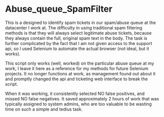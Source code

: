 # Abuse_queue_SpamFilter
 This is a designed to identify spam tickets in our spam/abuse queue 
 at the datacenter I work at.  The difficulty in using traditional
 spam filtering methods is that they will always select legitimate abuse tickets,
 because they always contain the full, original spam text in the body. 
 The task is further complicated by the fact that I am not given access to the support api, so I
 used Selenium to automate the actual browser (not ideal, but it works).

 This script only works (well, worked) on the particular abuse queue at my work, 
 I leave it here as a reference for my methods for future Selenium projects.
 It no longer functions at work, as management found out about it and promptly changed the api
 and ticketing web interface to break the script.  

 When it was working, it consistently selected NO false positives, and missed NO false negatives.
 It saved approximately 2 hours of work that was typically assigned to system admins, who are too
 valuable to be wasting time on such a simple and tedius task.
